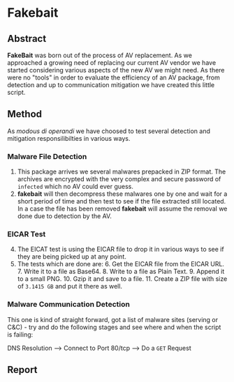 # Fakebait
## Abstract

**FakeBait** was born out of the process of AV replacement. As we approached a growing need of replacing our current AV vendor we have started considering various aspects of the new AV we might need. As there were no "tools" in order to evaluate the efficiency of an AV package, from detection and up to communication mitigation we have created this little script.

## Method
As *modous di operandi* we have choosed to test several detection and mitigation responsilibilties in various ways.
### Malware File Detection
  1. This package arrives we several malwares prepacked in ZIP format. The archives are encrypted with the very complex and secure password of `infected` which no AV could ever guess.
  2. **fakebait** will then decompress these malwares one by one and wait for a short period of time and then test to see if the file extracted still located. In a case the file has been removed **fakebait** will assume the removal we done due to detection by the AV.

### EICAR Test
  4. The EICAT test is using the EICAR file to drop it in various ways to see if they are being picked up at any point.
  5. The tests which are done are:
    6. Get the EICAR file from the EICAR URL.
    7. Write it to a file as Base64.
    8. Write to a file as Plain Text.
    9. Append it to a small PNG.
    10. Gzip it and save to a file.
    11. Create a ZIP file with size of `3.1415 GB` and put it there as well.

### Malware Communication Detection
This one is kind of straight forward, got a list of malware sites (serving or C&C) - try and do the following stages and see where and when the script is failing:

DNS Resolution --> Connect to Port 80/tcp --> Do a `GET` Request

## Report
